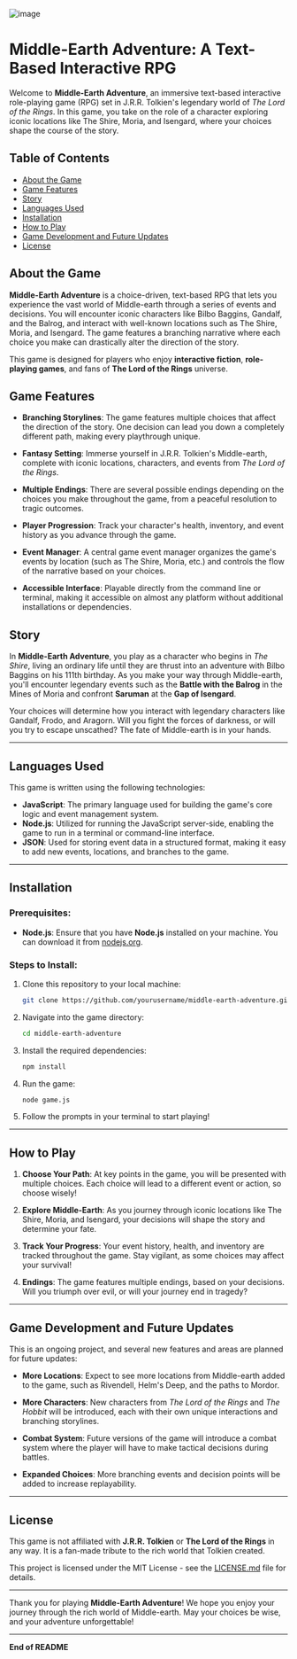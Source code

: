 ![image](https://github.com/user-attachments/assets/442d5903-9649-4a57-9f53-76fd1af6221a)

# **Middle-Earth Adventure: A Text-Based Interactive RPG**

Welcome to **Middle-Earth Adventure**, an immersive text-based interactive role-playing game (RPG) set in J.R.R. Tolkien's legendary world of *The Lord of the Rings*. In this game, you take on the role of a character exploring iconic locations like The Shire, Moria, and Isengard, where your choices shape the course of the story.

## **Table of Contents**
- [About the Game](#about-the-game)
- [Game Features](#game-features)
- [Story](#story)
- [Languages Used](#languages-used)
- [Installation](#installation)
- [How to Play](#how-to-play)
- [Game Development and Future Updates](#game-development-and-future-updates)
- [License](#license)

## **About the Game**

**Middle-Earth Adventure** is a choice-driven, text-based RPG that lets you experience the vast world of Middle-earth through a series of events and decisions. You will encounter iconic characters like Bilbo Baggins, Gandalf, and the Balrog, and interact with well-known locations such as The Shire, Moria, and Isengard. The game features a branching narrative where each choice you make can drastically alter the direction of the story.

This game is designed for players who enjoy **interactive fiction**, **role-playing games**, and fans of **The Lord of the Rings** universe.

## **Game Features**

- **Branching Storylines**: The game features multiple choices that affect the direction of the story. One decision can lead you down a completely different path, making every playthrough unique.
  
- **Fantasy Setting**: Immerse yourself in J.R.R. Tolkien's Middle-earth, complete with iconic locations, characters, and events from *The Lord of the Rings*.
  
- **Multiple Endings**: There are several possible endings depending on the choices you make throughout the game, from a peaceful resolution to tragic outcomes.

- **Player Progression**: Track your character's health, inventory, and event history as you advance through the game.

- **Event Manager**: A central game event manager organizes the game's events by location (such as The Shire, Moria, etc.) and controls the flow of the narrative based on your choices.

- **Accessible Interface**: Playable directly from the command line or terminal, making it accessible on almost any platform without additional installations or dependencies.

## **Story**

In **Middle-Earth Adventure**, you play as a character who begins in *The Shire*, living an ordinary life until they are thrust into an adventure with Bilbo Baggins on his 111th birthday. As you make your way through Middle-earth, you'll encounter legendary events such as the **Battle with the Balrog** in the Mines of Moria and confront **Saruman** at the **Gap of Isengard**.

Your choices will determine how you interact with legendary characters like Gandalf, Frodo, and Aragorn. Will you fight the forces of darkness, or will you try to escape unscathed? The fate of Middle-earth is in your hands.

---

## **Languages Used**

This game is written using the following technologies:

- **JavaScript**: The primary language used for building the game's core logic and event management system.
- **Node.js**: Utilized for running the JavaScript server-side, enabling the game to run in a terminal or command-line interface.
- **JSON**: Used for storing event data in a structured format, making it easy to add new events, locations, and branches to the game.

---

## **Installation**

### Prerequisites:
- **Node.js**: Ensure that you have **Node.js** installed on your machine. You can download it from [nodejs.org](https://nodejs.org).

### Steps to Install:
1. Clone this repository to your local machine:
    ```bash
    git clone https://github.com/yourusername/middle-earth-adventure.git
    ```

2. Navigate into the game directory:
    ```bash
    cd middle-earth-adventure
    ```

3. Install the required dependencies:
    ```bash
    npm install
    ```

4. Run the game:
    ```bash
    node game.js
    ```

5. Follow the prompts in your terminal to start playing!

---

## **How to Play**

1. **Choose Your Path**: At key points in the game, you will be presented with multiple choices. Each choice will lead to a different event or action, so choose wisely!

2. **Explore Middle-Earth**: As you journey through iconic locations like The Shire, Moria, and Isengard, your decisions will shape the story and determine your fate.

3. **Track Your Progress**: Your event history, health, and inventory are tracked throughout the game. Stay vigilant, as some choices may affect your survival!

4. **Endings**: The game features multiple endings, based on your decisions. Will you triumph over evil, or will your journey end in tragedy?

---

## **Game Development and Future Updates**

This is an ongoing project, and several new features and areas are planned for future updates:

- **More Locations**: Expect to see more locations from Middle-earth added to the game, such as Rivendell, Helm's Deep, and the paths to Mordor.
  
- **More Characters**: New characters from *The Lord of the Rings* and *The Hobbit* will be introduced, each with their own unique interactions and branching storylines.

- **Combat System**: Future versions of the game will introduce a combat system where the player will have to make tactical decisions during battles.

- **Expanded Choices**: More branching events and decision points will be added to increase replayability.

---

## **License**

This game is not affiliated with **J.R.R. Tolkien** or **The Lord of the Rings** in any way. It is a fan-made tribute to the rich world that Tolkien created.

This project is licensed under the MIT License - see the [LICENSE.md](LICENSE.md) file for details.

---

Thank you for playing **Middle-Earth Adventure**! We hope you enjoy your journey through the rich world of Middle-earth. May your choices be wise, and your adventure unforgettable!

---
**End of README**
